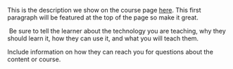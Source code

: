 This is the description we show on the course page [here](https://lab.github.com/xdccasperhagemann/ms-5000). This first paragraph will be featured at the top of the page so make it great.
​

​
Be sure to tell the learner about the technology you are teaching, why they should learn it, how they can use it, and what you will teach them.
​


Include information on how they can reach you for questions about the content or course. 